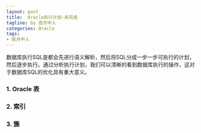 ```yaml
---
layout: post
title:  Oracle执行计划-未完成
tagline: by 揽月中人
categories: Oracle
tags:
- 揽月中人
---
```

数据库执行SQL是都会先进行语义解析，然后将SQL分成一步一步可执行的计划，然后逐步执行。通过分析执行计划，我们可以清晰的看到数据库执行的操作，这对于数据库SQL的优化具有重大意义。
<!--more-->

### 1. Oracle 表

### 2. 索引
### 3. 簇

